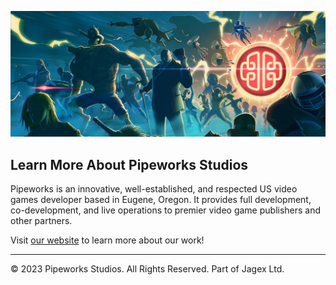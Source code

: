 ![Pipeworks + Open Source](https://github.com/pipeworks-studios/.github/blob/main/profile/banner.png) 

## Learn More About Pipeworks Studios

Pipeworks is an innovative, well-established, and respected US video games developer based in Eugene, Oregon. It provides full development, co-development, and live operations to premier video game publishers and other partners.

Visit [our website](https://www.pipeworks.com/) to learn more about our work!

----

&#169; 2023 Pipeworks Studios. All Rights Reserved. Part of Jagex Ltd.
